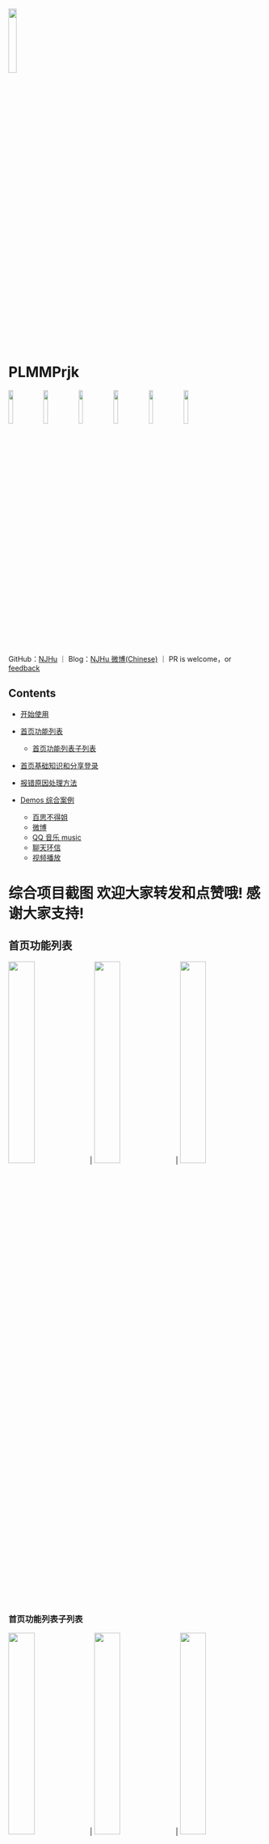 <img src="./images/qun.jpg" width="18%"/><br>
PLMMPrjk
===
<img src="./images/gn1.png" width="13%">
<img src="./images/demos.png" width="13%">
<img src="./images/bsj/bsqb.png" width="13%">
<img src="./images/wb/wb2.png" width="13%">
<img src="./images/qqmusic/mus2.png" width="13%">
<img src="./images/sp/tap.png" width="13%">

GitHub：[NJHu](https://github.com/njhu) ｜ Blog：[NJHu 微博(Chinese)](https://www.weibo.com/njhu) ｜ PR is welcome，or [feedback](mailto:64hp@163.com)


## Contents
- [开始使用](#Getting_Started)

- [首页功能列表](#homeList)
	- [首页功能列表子列表](#homeChildList)
- [首页基础知识和分享登录](#homeBaseShareLogin)
- [报错原因处理方法](#errorHandle)
- [Demos 综合案例](#demo_s)
	- [百思不得姐](#bsj)
	- [微博](#wb)
	- [QQ 音乐 music](#qqmusic)
	- [聊天环信](#huanxinChat)
	- [视频播放](#videos)


# <a id="Getting_Started"></a> 综合项目截图 欢迎大家转发和点赞哦! 感谢大家支持!
## <a id="homeList"></a> 首页功能列表
<img src="./images/gn1.png" width="32%">|
<img src="./images/gn2.png" width="32%">|
<img src="./images/gn3.png" width="32%">
<br>
<br>

### <a id="homeChildList"></a> 首页功能列表子列表
<img src="./images/gn3_1.png" width="32%">|
<img src="./images/gn3_2.png" width="32%">|
<img src="./images/gn3_3.png" width="32%">
<br>
<br>

## <a id="homeBaseShareLogin"></a> 首页基础知识和分享登录
<img src="./images/jc.png" width="32%">|
<img src="./images/fx.png" width="32%">|
<img src="./images/fx_1.png" width="32%">
<br>
<br>
<br>
## <a id="errorHandle"></a> 报错原因处理方法
### PLMMPRJK/PLMMPRJK/Classes/IM_HX/<br>EasyMobSDKS/HyphenateFullSDK/Hyphenate.framework/Hyphenate.a<br>路径下文件过大无法上传Git
<img src="./images/jywj.png" width="100%">
<br>
<br>
<br>

## <a id="demo_s"></a> Demos 综合案例
<img src="./images/demos.png" width="32%">|

## <a id="bsj"></a> 百思不得姐
<img src="./images/bsj/bsqb.png" width="32%">|
<img src="./images/bsj/bssp.png" width="32%">|
<img src="./images/bsj/bstp.png" width="32%">|
<img src="./images/bsj/bsjz.png" width="32%">|
<img src="./images/bsj/bsdz.png" width="32%">|
<img src="./images/bsj/bsyp.png" width="32%">|
<img src="./images/bsj/bsdl.png" width="32%">|
<img src="./images/bsj/bsdl_1.png" width="32%">|
<img src="./images/bsj/bsgg.png" width="32%">|
<img src="./images/bsj/bsfb.png" width="32%">|
<img src="./images/bsj/bsfb_1.png" width="32%">|
<img src="./images/bsj/bsfb_2.png" width="32%">|
<img src="./images/bsj/bspl.png" width="32%">|
<img src="./images/bsj/bsrp.png" width="32%">|
<img src="./images/bsj/bsrp_1.png" width="32%">|
<img src="./images/bsj/bs2ts.png" width="32%">|
<img src="./images/bsj/bsfx.png" width="32%">
<br>
<br>
<br>
<br>
<br>

## <a id="wb"></a> 微博
<img src="./images/wb/wb1.png" width="32%">|
<img src="./images/wb/wb2.png" width="32%">|
<img src="./images/wb/wb3.png" width="32%">|
<img src="./images/wb/wb4.png" width="32%">|
<img src="./images/wb/wb5.png" width="32%">|
<img src="./images/wb/wb6.png" width="32%">|
<img src="./images/wb/wb7.png" width="32%">|
<img src="./images/wb/wb8.png" width="32%">|
<img src="./images/wb/wb9.png" width="32%">
<br>
<br>
<br>
<br>
<br>

## <a id="qqmusic"></a> QQ 音乐 music
<img src="./images/qqmusic/mus1.png" width="32%">|
<img src="./images/qqmusic/mus2.png" width="32%">|
<img src="./images/qqmusic/mus3.png" width="32%">
<br>
<br>
<br>
<br>
<br>

## <a id="huanxinChat"></a> 聊天环信
<img src="./images/hx/hx1.png" width="32%">|
<img src="./images/hx/hx2.png" width="32%">|
<img src="./images/hx/hx3.png" width="32%">|
<img src="./images/hx/hx4.png" width="32%">|
<img src="./images/hx/hx5.png" width="32%">|
<img src="./images/hx/hx6.png" width="32%">
<br>
<br>
<br>
<br>
<br>

## <a id="videos"></a> 视频播放
<img src="./images/sp/sycoll.png" width="32%">|
<img src="./images/sp/sytab.png" width="32%">|
<img src="./images/sp/sylb.png" width="32%">|
<img src="./images/sp/syxz.png" width="32%">|
<img src="./images/sp/clp.png" width="32%">|
<img src="./images/sp/cltp.png" width="32%">|
<img src="./images/sp/yep.png" width="32%">|
<img src="./images/sp/tap.png" width="32%">|
<img src="./images/sp/tatp.png" width="32%">
<br>
<br>
<br>
<br>
<br>

## 期待
* 如果在使用过程中遇到BUG，希望你能Issues我，谢谢（或者尝试下载最新的Demo代码看看BUG修复没有）
* 如果在使用过程中发现功能不够用，希望你能Issues我，我非常想为这个Demo增加更多好用的功能，谢谢
* 如果你想为PLMMPrjk输出代码，请拼命Pull Requests我
